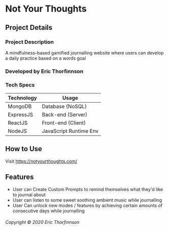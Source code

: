 # Not Your Thoughts
## Project Details
### Project Description
A mindfulness-based gamified journalling website where users can develop a daily practice based on a words goal
### Developed by Eric Thorfinnson


### Tech Specs
Technology | Usage
---------- | ------
MongoDB    | Database (NoSQL)
ExpressJS  | Back-end (Server)
ReactJS    | Front-end (Client)
NodeJS     | JavaScript Runtime Env

## How to Use
Visit https://notyourthoughts.com/


## Features
* User can Create Custom Prompts to remind themselves what they'd like to journal about
* User can listen to some sweet soothing ambient music while journalling
* User Can unlock new modes / features by achieving certain amounts of consecutive days while journalling



###### Copyright &copy; 2020 Eric Thorfinnson
